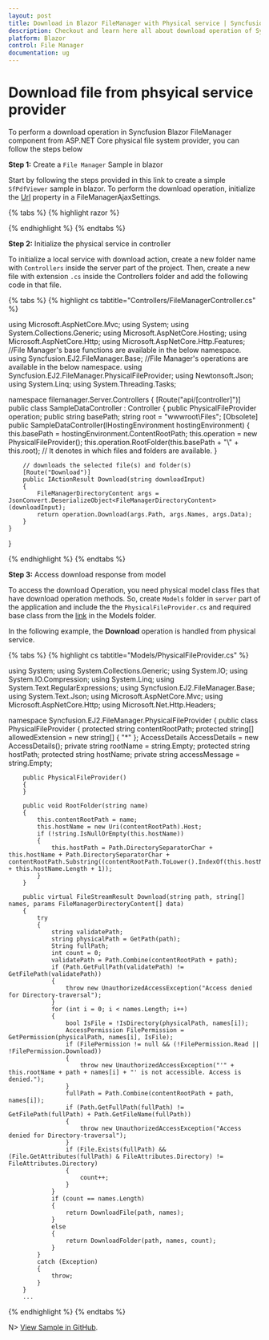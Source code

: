 ```yaml
---
layout: post
title: Download in Blazor FileManager with Physical service | Syncfusion
description: Checkout and learn here all about download operation of Syncfusion Blazor FileManager component with physical service and more.
platform: Blazor
control: File Manager
documentation: ug
---
```


# Download file from phsyical service provider

To perform a download operation in Syncfusion Blazor FileManager component from ASP.NET Core physical file system provider, you can follow the steps below

**Step 1:** Create a `File Manager` Sample in blazor

Start by following the steps provided in this link to create a simple `SfPdfViewer` sample in blazor. To perform the download operation, initialize the [Url](https://help.syncfusion.com/cr/blazor/Syncfusion.Blazor.FileManager.FileManagerAjaxSettings.html#Syncfusion_Blazor_FileManager_FileManagerAjaxSettings_Url) property in a FileManagerAjaxSettings.

{% tabs %}
{% highlight razor %}

<SfFileManager TValue="FileManagerDirectoryContent">
    <FileManagerAjaxSettings Url="/api/FileManager/FileOperations"
                                DownloadUrl="/api/FileManager/Download">
    </FileManagerAjaxSettings>
</SfFileManager>

{% endhighlight %}
{% endtabs %}

**Step 2:** Initialize the physical service in controller

To initialize a local service with download action, create a new folder name with `Controllers` inside the server part of the project. Then, create a new file with extension `.cs` inside the Controllers folder and add the following code in that file.

{% tabs %}
{% highlight cs tabtitle="Controllers/FileManagerController.cs" %}

using Microsoft.AspNetCore.Mvc;
using System;
using System.Collections.Generic;
using Microsoft.AspNetCore.Hosting;
using Microsoft.AspNetCore.Http;
using Microsoft.AspNetCore.Http.Features;
//File Manager's base functions are available in the below namespace.
using Syncfusion.EJ2.FileManager.Base;
//File Manager's operations are available in the below namespace.
using Syncfusion.EJ2.FileManager.PhysicalFileProvider;
using Newtonsoft.Json;
using System.Linq;
using System.Threading.Tasks;

namespace filemanager.Server.Controllers
{
    [Route("api/[controller]")]
    public class SampleDataController : Controller
    {
        public PhysicalFileProvider operation;
        public string basePath;
        string root = "wwwroot\\Files";
        [Obsolete]
        public SampleDataController(IHostingEnvironment hostingEnvironment)
        {
            this.basePath = hostingEnvironment.ContentRootPath;
            this.operation = new PhysicalFileProvider();
            this.operation.RootFolder(this.basePath + "\\" + this.root); // It denotes in which files and folders are available.
        }

        // downloads the selected file(s) and folder(s)
        [Route("Download")]
        public IActionResult Download(string downloadInput)
        {
            FileManagerDirectoryContent args = JsonConvert.DeserializeObject<FileManagerDirectoryContent>(downloadInput);
            return operation.Download(args.Path, args.Names, args.Data);
        }
    }
}

{% endhighlight %}
{% endtabs %}

**Step 3:** Access download response from model

To access the download Operation, you need physical model class files that have download operation methods. So, create `Models` folder in `server` part of the application and include the the `PhysicalFileProvider.cs` and required base class from the [link](https://github.com/SyncfusionExamples/ej2-aspcore-file-provider/tree/master/Models) in the Models folder.

In the following example, the **Download** operation is handled from physical service.

{% tabs %}
{% highlight cs tabtitle="Models/PhysicalFileProvider.cs" %}

﻿using System;
using System.Collections.Generic;
using System.IO;
using System.IO.Compression;
using System.Linq;
using System.Text.RegularExpressions;
using Syncfusion.EJ2.FileManager.Base;
using System.Text.Json;
using Microsoft.AspNetCore.Mvc;
using Microsoft.AspNetCore.Http;
using Microsoft.Net.Http.Headers;


namespace Syncfusion.EJ2.FileManager.PhysicalFileProvider
{
    public class PhysicalFileProvider 
    {
        protected string contentRootPath;
        protected string[] allowedExtension = new string[] { "*" };
        AccessDetails AccessDetails = new AccessDetails();
        private string rootName = string.Empty;
        protected string hostPath;
        protected string hostName;
        private string accessMessage = string.Empty;

        public PhysicalFileProvider()
        {
        }

        public void RootFolder(string name)
        {
            this.contentRootPath = name;
            this.hostName = new Uri(contentRootPath).Host;
            if (!string.IsNullOrEmpty(this.hostName))
            {
                this.hostPath = Path.DirectorySeparatorChar + this.hostName + Path.DirectorySeparatorChar + contentRootPath.Substring((contentRootPath.ToLower().IndexOf(this.hostName) + this.hostName.Length + 1));
            }
        }

        public virtual FileStreamResult Download(string path, string[] names, params FileManagerDirectoryContent[] data)
        {
            try
            {
                string validatePath;
                string physicalPath = GetPath(path);
                String fullPath;
                int count = 0;
                validatePath = Path.Combine(contentRootPath + path);
                if (Path.GetFullPath(validatePath) != GetFilePath(validatePath))
                {
                    throw new UnauthorizedAccessException("Access denied for Directory-traversal");
                }
                for (int i = 0; i < names.Length; i++)
                {
                    bool IsFile = !IsDirectory(physicalPath, names[i]);
                    AccessPermission FilePermission = GetPermission(physicalPath, names[i], IsFile);
                    if (FilePermission != null && (!FilePermission.Read || !FilePermission.Download))
                    {
                        throw new UnauthorizedAccessException("'" + this.rootName + path + names[i] + "' is not accessible. Access is denied.");
                    }
                    fullPath = Path.Combine(contentRootPath + path, names[i]);
                    if (Path.GetFullPath(fullPath) != GetFilePath(fullPath) + Path.GetFileName(fullPath))
                    {
                        throw new UnauthorizedAccessException("Access denied for Directory-traversal");
                    }
                    if (File.Exists(fullPath) && (File.GetAttributes(fullPath) & FileAttributes.Directory) != FileAttributes.Directory)
                    {
                        count++;
                    }
                }
                if (count == names.Length)
                {
                    return DownloadFile(path, names);
                }
                else
                {
                    return DownloadFolder(path, names, count);
                }
            }
            catch (Exception)
            {
                throw;
            }
        }
        ...

{% endhighlight %}
{% endtabs %}

N> [View Sample in GitHub](https://github.com/SyncfusionExamples/Blazor-Getting-Started-Examples/tree/main/FileManager).